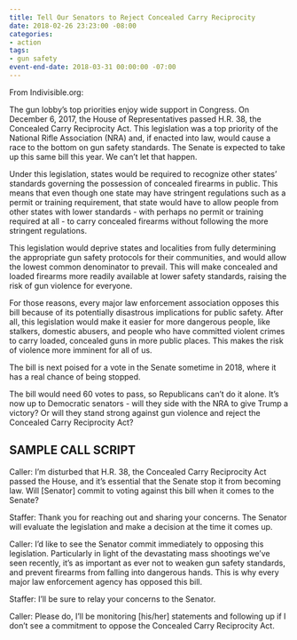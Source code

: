 ```yaml
---
title: Tell Our Senators to Reject Concealed Carry Reciprocity
date: 2018-02-26 23:23:00 -08:00
categories:
- action
tags:
- gun safety
event-end-date: 2018-03-31 00:00:00 -07:00
---
```


From Indivisible.org:

The gun lobby’s top priorities enjoy wide support in Congress. On December 6, 2017, the House of Representatives passed H.R. 38, the Concealed Carry Reciprocity Act. This legislation was a top priority of the National Rifle Association (NRA) and, if enacted into law, would cause a race to the bottom on gun safety standards. The Senate is expected to take up this same bill this year. We can’t let that happen.

Under this legislation, states would be required to recognize other states’ standards governing the possession of concealed firearms in public. This means that even though one state may have stringent regulations such as a permit or training requirement, that state would have to allow people from other states with lower standards - with perhaps no permit or training required at all - to carry concealed firearms without following the more stringent regulations.

This legislation would deprive states and localities from fully determining the appropriate gun safety protocols for their communities, and would allow the lowest common denominator to prevail. This will make concealed and loaded firearms more readily available at lower safety standards, raising the risk of gun violence for everyone.

For those reasons, every major law enforcement association opposes this bill because of its potentially disastrous implications for public safety. After all, this legislation would make it easier for more dangerous people, like stalkers, domestic abusers, and people who have committed violent crimes to carry loaded, concealed guns in more public places. This makes the risk of violence more imminent for all of us.

The bill is next poised for a vote in the Senate sometime in 2018, where it has a real chance of being stopped.

The bill would need 60 votes to pass, so Republicans can’t do it alone. It’s now up to Democratic senators - will they side with the NRA to give Trump a victory? Or will they stand strong against gun violence and reject the Concealed Carry Reciprocity Act?

## SAMPLE CALL SCRIPT

Caller: I’m disturbed that H.R. 38, the Concealed Carry Reciprocity Act passed the House, and it’s essential that the Senate stop it from becoming law. Will [Senator] commit to voting against this bill when it comes to the Senate?

Staffer: Thank you for reaching out and sharing your concerns. The Senator will evaluate the legislation and make a decision at the time it comes up.

Caller: I’d like to see the Senator commit immediately to opposing this legislation. Particularly in light of the devastating mass shootings we’ve seen recently, it’s as important as ever not to weaken gun safety standards, and prevent firearms from falling into dangerous hands. This is why every major law enforcement agency has opposed this bill.

Staffer: I’ll be sure to relay your concerns to the Senator.

Caller: Please do, I’ll be monitoring [his/her] statements and following up if I don’t see a commitment to oppose the Concealed Carry Reciprocity Act.